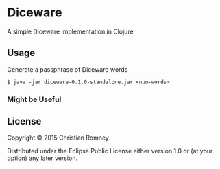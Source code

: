 # Diceware

A simple Diceware implementation in Clojure

## Usage

Generate a passphrase of <n> Diceware words

    $ java -jar diceware-0.1.0-standalone.jar <num-words>

### Might be Useful

## License

Copyright © 2015 Christian Romney

Distributed under the Eclipse Public License either version 1.0 or (at
your option) any later version.
